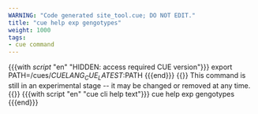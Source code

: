 ```yaml
---
WARNING: "Code generated site_tool.cue; DO NOT EDIT."
title: "cue help exp gengotypes"
weight: 1000
tags:
- cue command
---
```

{{{with _script_ "en" "HIDDEN: access required CUE version"}}}
export PATH=/cues/$CUELANG_CUE_LATEST:$PATH
{{{end}}}
{{<info>}}
This command is still in an experimental stage -- it may be changed or removed at any time.
{{</info>}}
{{{with script "en" "cue cli help text"}}}
cue help exp gengotypes
{{{end}}}

